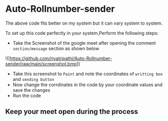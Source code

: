 # Auto-Rollnumber-sender

The above code fits better on my system but it can vary system to system.

To set up this code perfectly in your system,Perform the following steps:

- Take the Screenshot of the google meet after opening the comment `section/message` section as shown below

!([https://github.com/riyatripathi/Auto-Rollnumber-sender/raw/main/screenshot.bmp])
- Take this screenshot to `Paint` and note the coordinates of `writting box` and `sending button`
- Now change the corrdinates in the code by your coordinate values and save the changes
- Run the code

## Keep your meet open during the process
